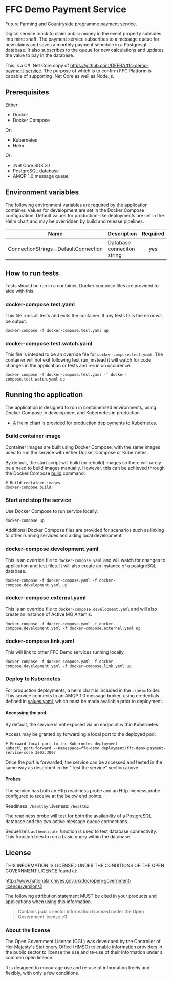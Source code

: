 # FFC Demo Payment Service
Future Farming and Countryside programme payment service.

Digital service mock to claim public money in the event property subsides into mine shaft.  The payment service subscribes to a message queue for new claims and saves a monthly payment schedule in a Postgresql database.  It also subscribes to the queue for new calculations and updates the value to pay in the database.

This is a C# .Net Core copy of https://github.com/DEFRA/ffc-demo-payment-service.  The purpose of which is to confirm FFC Platform is capable of supporting .Net Core as well as Node.js.

## Prerequisites

Either:
- Docker
- Docker Compose

Or:
- Kubernetes
- Helm

Or:
- .Net Core SDK 3.1
- PostgreSQL database
- AMQP 1.0 message queue

## Environment variables

The following environment variables are required by the application container. Values for development are set in the Docker Compose configuration. Default values for production-like deployments are set in the Helm chart and may be overridden by build and release pipelines.

| Name                                | Description                  | Required | Default     | Valid                       | Notes |
|-------------------------------------|------------------------------|:--------:|-------------|-----------------------------|-------|
| ConnectionStrings__DefaultConnection| Database conneciton string   | yes      |             |                             |       |

## How to run tests
Tests should be run in a container.  Docker compose files are provided to aide with this.

### docker-compose.test.yaml
This file runs all tests and exits the container.  If any tests fails the error will be output.

`docker-compose -f docker-compose.test.yaml up`

### docker-compose.test.watch.yaml
This file is inteded to be an override file for `docker-compose.test.yaml`.  The container will not exit following test run, instead it will watch for code changes in the application or tests and rerun on occurence.  

`docker-compose -f docker-compose.test.yaml -f docker-compose.test.watch.yaml up`

## Running the application
The application is designed to run in containerised environments, using Docker Compose in development and Kubernetes in production.
- A Helm chart is provided for production deployments to Kubernetes.

### Build container image
Container images are built using Docker Compose, with the same images used to run the service with either Docker Compose or Kubernetes.

By default, the start script will build (or rebuild) images so there will rarely be a need to build images manually. However, this can be achieved through the Docker Compose [build](https://docs.docker.com/compose/reference/build/) command:

```
# Build container images
docker-compose build
```

### Start and stop the service
Use Docker Compose to run service locally. 

`docker-compose up`

Additional Docker Compose files are provided for scenarios such as linking to other running services and aiding local development.

### docker-compose.development.yaml
This is an override file to `docker-compose.yaml` and will watch for changes to application and test files.  It will also create an instance of a postgreSQL database.

`docker-compose -f docker-compose.yaml -f docker-compose.development.yaml up`

### docker-compose.external.yaml
This is an override file to `docker-compose.development.yaml` and will also create an instance of Active MQ Artemis.

`docker-compose -f docker-compose.yaml -f docker-compose.development.yaml -f docker-compose.external.yaml up`

### docker-compose.link.yaml
This will link to other FFC Demo services running locally.

`docker-compose -f docker-compose.yaml -f docker-compose.development.yaml -f docker-compose.link.yaml up`  

### Deploy to Kubernetes

For production deployments, a helm chart is included in the `.\helm` folder. This service connects to an AMQP 1.0 message broker, using credentials defined in [values.yaml](./helm/ffc-demo-payment-service-core/values.yaml), which must be made available prior to deployment.

#### Accessing the pod
By default, the service is not exposed via an endpoint within Kubernetes.

Access may be granted by forwarding a local port to the deployed pod:

```
# Forward local port to the Kubernetes deployment
kubectl port-forward --namespace=ffc-demo deployment/ffc-demo-payment-service-core 3007:3007
```

Once the port is forwarded, the service can be accessed and tested in the same way as described in the "Test the service" section above.

#### Probes
The service has both an Http readiness probe and an Http liveness probe configured to receive at the below end points.

Readiness: `/healthy`
Liveness: `/healthz`

The readiness probe will test for both the availability of a PostgreSQL database and the two active message queue connections.

Sequelize's `authenticate` function is used to test database connectivity.  This function tries to run a basic query within the database.

## License
THIS INFORMATION IS LICENSED UNDER THE CONDITIONS OF THE OPEN GOVERNMENT LICENCE found at:

<http://www.nationalarchives.gov.uk/doc/open-government-licence/version/3>

The following attribution statement MUST be cited in your products and applications when using this information.

> Contains public sector information licensed under the Open Government license v3

### About the license
The Open Government Licence (OGL) was developed by the Controller of Her Majesty's Stationery Office (HMSO) to enable information providers in the public sector to license the use and re-use of their information under a common open licence.

It is designed to encourage use and re-use of information freely and flexibly, with only a few conditions.

